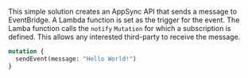 This simple solution creates an AppSync API that sends a message to EventBridge. A Lambda function is set as the trigger for the event. The Lamba function calls the `notify` `Mutation` for which a subscription is defined. This allows any interested third-party to receive the message.

```graphql
mutation {
  sendEvent(message: "Hello World!")
}
```
